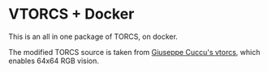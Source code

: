 # VTORCS + Docker
This is an all in one package of TORCS, on docker.

The modified TORCS source is taken from [Giuseppe Cuccu's vtorcs](https://github.com/giuse/vtorcs), which enables 64x64 RGB vision.

